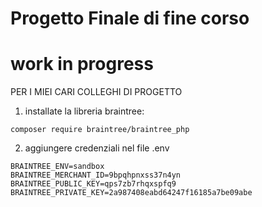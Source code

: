 # Progetto Finale di fine corso

<h1> work in progress</h1>

PER I MIEI CARI COLLEGHI DI PROGETTO

1. installate la libreria braintree:

```
composer require braintree/braintree_php
```

2. aggiungere credenziali nel file .env

```
BRAINTREE_ENV=sandbox
BRAINTREE_MERCHANT_ID=9bpqhpnxss37n4yn
BRAINTREE_PUBLIC_KEY=qps7zb7rhqxspfq9
BRAINTREE_PRIVATE_KEY=2a987408eabd64247f16185a7be09abe
```
